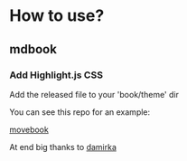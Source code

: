 # How to use?

## mdbook

### Add Highlight.js CSS

Add the released file to your 'book/theme' dir

You can see this repo for an example:

[movebook](https://github.com/damirka/move-book/tree/master/theme)

At end big thanks to [damirka](https://github.com/damirka/)
